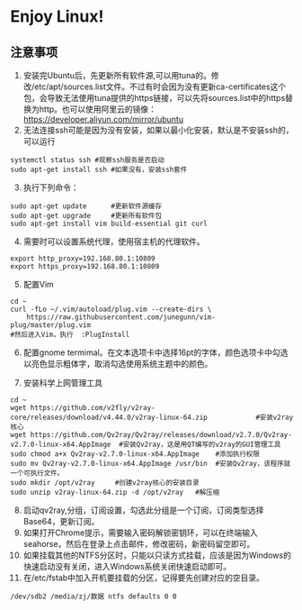 # Enjoy Linux!

## 注意事项
1. 安装完Ubuntu后，先更新所有软件源,可以用tuna的。修改/etc/apt/sources.list文件。不过有时会因为没有更新ca-certificates这个包，会导致无法使用tuna提供的https链接，可以先将sources.list中的https替换为http。也可以使用阿里云的镜像：https://developer.aliyun.com/mirror/ubuntu
2. 无法连接ssh可能是因为没有安装，如果以最小化安装，默认是不安装ssh的，可以运行
``` shell
systemctl status ssh #观察ssh服务是否启动
sudo apt-get install ssh #如果没有，安装ssh套件
```
3. 执行下列命令：
``` shell
sudo apt-get update      #更新软件源缓存
sudo apt-get upgrade     #更新所有软件包
sudo apt-get install vim build-essential git curl
```
4. 需要时可以设置系统代理，使用宿主机的代理软件。
``` shell
export http_proxy=192.168.80.1:10809
export https_proxy=192.168.80.1:10809
```
5. 配置Vim
``` shell
cd ~
curl -fLo ~/.vim/autoload/plug.vim --create-dirs \
    https://raw.githubusercontent.com/junegunn/vim-plug/master/plug.vim
#然后进入Vim，执行  :PlugInstall
```
6. 配置gnome termimal。在文本选项卡中选择16pt的字体，颜色选项卡中勾选以亮色显示粗体字，取消勾选使用系统主题中的颜色。

7. 安装科学上网管理工具
``` shell
cd ~
wget https://github.com/v2fly/v2ray-core/releases/download/v4.44.0/v2ray-linux-64.zip            #安装v2ray核心
wget https://github.com/Qv2ray/Qv2ray/releases/download/v2.7.0/Qv2ray-v2.7.0-linux-x64.AppImage  #安装Qv2ray，这是用QT编写的v2ray的GUI管理工具
sudo chmod a+x Qv2ray-v2.7.0-linux-x64.AppImage    #添加执行权限
sudo mv Qv2ray-v2.7.0-linux-x64.AppImage /usr/bin  #安装Qv2ray，该程序就一个可执行文件。
sudo mkdir /opt/v2ray     #创建v2ray核心的安装目录
sudo unzip v2ray-linux-64.zip -d /opt/v2ray   #解压缩
```
8. 启动qv2ray,分组，订阅设置，勾选此分组是一个订阅，订阅类型选择 Base64，更新订阅。
9. 如果打开Chrome提示，需要输入密码解锁密钥环，可以在终端输入seahorse，然后在登录上点击邮件，修改密码，新密码留空即可。
10. 如果挂载其他的NTFS分区时，只能以只读方式挂载，应该是因为Windows的快速启动没有关闭，进入Windows系统关闭快速启动即可。
11. 在/etc/fstab中加入开机要挂载的分区，记得要先创建对应的空目录。
```
/dev/sdb2 /media/zj/数据 ntfs defaults 0 0
```
